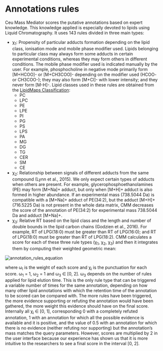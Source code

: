 # Annotations rules
Ceu Mass Mediator scores the putative annotations based on expert knowledge. This knowledge applied is especially devoted to lipids using Liquid Chromatography. It uses 143 rules divided in three main types:
* &chi;<sub>1</sub>: Propensity of particular adducts formation depending on the lipid class, ionisation mode and mobile phase modifier used. Lipids belonging to particular class may always form some adducts in certain experimental conditions, whereas they may form others in different conditions. The mobile phase modifier used is indicated manually by the user. For example, phosphocholine in negative mode primarily form [M+HCOO]- or [M+CH3COO]- depending on the modifier used (HCOO- or CH3COO-); they may also form [M+Cl]- with lower intensity; and they never form [M-H]-. Lipid classes used in these rules are obtained from the [LipidMaps Classification](https://www.lipidmaps.org/data/classification/LM_classification_exp.php): 
  * PC
  * LPC
  * PE
  * LPE
  * PI
  * PG
  * PS
  * LPS
  * PA
  * MG
  * DG
  * TG
  * CER
  * SM 
  * CE 
* &chi;<sub>2</sub>: Relationship between signals of different adducts from the same compound (Lynn et al., 2015). We only expect certain types of adducts when others are present. For example, glycerophosphoethanolamines (PE) may form [M+Na]+ adduct, but only when [M+H]+ adduct is also formed in higher abundance. If an experimental mass (738.5044 Da) is compatible with a [M+Na]+ adduct of PE(34:2), but the adduct [M+H]+ (716.5225 Da) is not present in the whole data matrix, CMM decreases the score of the annotation of PE(34:2) for experimental mass 738.5044 Da and adduct [M+Na]+.
* &chi;<sub>3</sub>: Relative RT based on the lipid class and the length and number of double bounds in the lipid carbon chains (Godzien et al., 2016). For example, RT of LPG(18:0) must be greater than RT of LPG(16:0); and RT of LPG(18:0) must be greater than RT of LPG(18:2). 
CMM calculates a score for each of these three rule types (&chi;<sub>1</sub>, &chi;<sub>2</sub>, &chi;<sub>3</sub>) and then it integrates them by computing their weighted geometric mean:

![annotation_rules_equation](/images/annotation_rules_equation.jpg)

where &omega;<sub>i</sub> is the weight of each score and &chi;<sub>i</sub> is the punctuation for each score. &omega;<sub>1</sub> = 1, &omega;<sub>2</sub> = 1 and &omega;<sub>3</sub> &isin; [0, 2]. &omega;<sub>3</sub> depends on the number of rules applied for lipid elution time. This is the only rule type that can be triggered a variable number of times for the same annotation, depending on how many other lipid annotations with which the retention time of the annotation to be scored can be compared with. The more rules have been triggered, the more evidence supporting or refuting the annotation would have been gathered, the more weight this evidence should have on the final score. Internally all &chi;<sub>i</sub> &isin; [0, 1], corresponding 0 with a completely refuted annotation, 1 with an annotation for which all the possible evidence is available and it is positive, and the value of 0.5 with an annotation for which there is no evidence (neither refuting nor supporting) but the annotation’s mass matches the query parameters. However, scores are multiplied by 2 in the user interface because our experience has shown us that it is more intuitive to the researchers to see a final score in the interval [0, 2]. 
